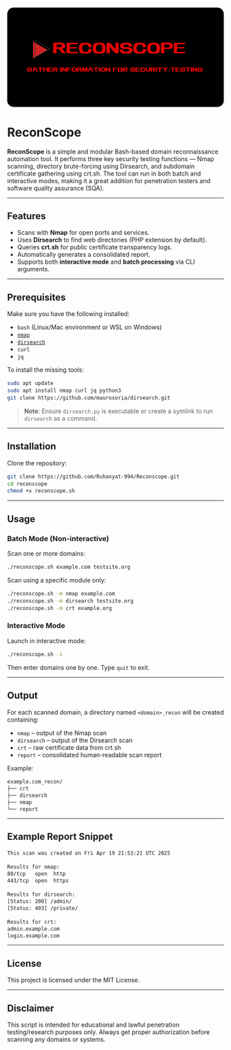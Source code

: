 <p align="center">
  <img src="https://github.com/Ruhanyat-994/Reconscope/blob/main/Attachments/reconscope.png?raw=true" alt="Description" style="border-radius: 15px; width: 1000px;">
</p>

# ReconScope

**ReconScope** is a simple and modular Bash-based domain reconnaissance automation tool. It performs three key security testing functions — Nmap scanning, directory brute-forcing using Dirsearch, and subdomain certificate gathering using crt.sh. The tool can run in both batch and interactive modes, making it a great addition for penetration testers and software quality assurance (SQA).

---

## Features

-  Scans with **Nmap** for open ports and services.
-  Uses **Dirsearch** to find web directories (PHP extension by default).
-  Queries **crt.sh** for public certificate transparency logs.
-  Automatically generates a consolidated report.
-  Supports both **interactive mode** and **batch processing** via CLI arguments.

---

## Prerequisites

Make sure you have the following installed:

- `bash` (Linux/Mac environment or WSL on Windows)
- [`nmap`](https://nmap.org/)
- [`dirsearch`](https://github.com/maurosoria/dirsearch)
- `curl`
- `jq`

To install the missing tools:

```bash
sudo apt update
sudo apt install nmap curl jq python3
git clone https://github.com/maurosoria/dirsearch.git
```

> **Note**: Ensure `dirsearch.py` is executable or create a symlink to run `dirsearch` as a command.

---

## Installation

Clone the repository:

```bash
git clone https://github.com/Ruhanyat-994/Reconscope.git
cd reconscope
chmod +x reconscope.sh
```

---

## Usage

### Batch Mode (Non-interactive)

Scan one or more domains:

```bash
./reconscope.sh example.com testsite.org
```

Scan using a specific module only:

```bash
./reconscope.sh -m nmap example.com
./reconscope.sh -m dirsearch testsite.org
./reconscope.sh -m crt example.org
```

### Interactive Mode

Launch in interactive mode:

```bash
./reconscope.sh -i
```

Then enter domains one by one. Type `quit` to exit.

---

## Output

For each scanned domain, a directory named `<domain>_recon` will be created containing:

- `nmap` – output of the Nmap scan
- `dirsearch` – output of the Dirsearch scan
- `crt` – raw certificate data from crt.sh
- `report` – consolidated human-readable scan report

Example:

```
example.com_recon/
├── crt
├── dirsearch
├── nmap
└── report
```

---

## Example Report Snippet

```
This scan was created on Fri Apr 19 21:53:21 UTC 2025

Results for nmap:
80/tcp   open  http
443/tcp  open  https

Results for dirsearch:
[Status: 200] /admin/
[Status: 403] /private/

Results for crt:
admin.example.com
login.example.com
```

---

## License

This project is licensed under the MIT License.

---

## Disclaimer

This script is intended for educational and lawful penetration testing/research purposes only. Always get proper authorization before scanning any domains or systems.

